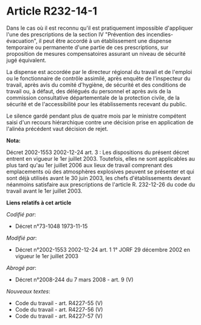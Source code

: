# Article R232-14-1

Dans le cas où il est reconnu qu'il est pratiquement impossible d'appliquer l'une des prescriptions de la section IV
"Prévention des incendies-évacuation", il peut être accordé à un établissement une dispense temporaire ou permanente d'une
partie de ces prescriptions, sur proposition de mesures compensatoires assurant un niveau de sécurité jugé équivalent.

La dispense est accordée par le directeur régional du travail et de l'emploi ou le fonctionnaire de contrôle assimilé, après
enquête de l'inspecteur du travail, après avis du comité d'hygiène, de sécurité et des conditions de travail ou, à défaut,
des délégués du personnel et après avis de la commission consultative départementale de la protection civile, de la sécurité
et de l'accessibilité pour les établissements recevant du public.

Le silence gardé pendant plus de quatre mois par le ministre compétent saisi d'un recours hiérarchique contre une décision
prise en application de l'alinéa précédent vaut décision de rejet.

**Nota:**

Décret 2002-1553 2002-12-24 art. 3 : Les dispositions du présent décret entrent en vigueur le 1er juillet 2003. Toutefois,
elles ne sont applicables au plus tard qu'au 1er juillet 2006 aux lieux de travail comprenant des emplacements où des
atmosphères explosives peuvent se présenter et qui sont déjà utilisés avant le 30 juin 2003, les chefs d'établissements
devant néanmoins satisfaire aux prescriptions de l'article R. 232-12-26 du code du travail avant le 1er juillet 2003.

**Liens relatifs à cet article**

_Codifié par_:

  - Décret n°73-1048 1973-11-15

_Modifié par_:

  - Décret n°2002-1553 2002-12-24 art. 1 1° JORF 29 décembre 2002 en vigueur le 1er juillet 2003

_Abrogé par_:

  - Décret n°2008-244 du 7 mars 2008 - art. 9 (V)

_Nouveaux textes_:

  - Code du travail - art. R4227-55 (V)
  - Code du travail - art. R4227-56 (V)
  - Code du travail - art. R4227-57 (V)
